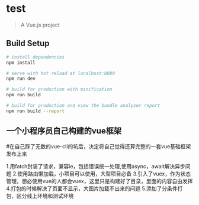 # test

> A Vue.js project

## Build Setup

``` bash
# install dependencies
npm install

# serve with hot reload at localhost:8080
npm run dev

# build for production with minification
npm run build

# build for production and view the bundle analyzer report
npm run build --report
```

## 一个小程序员自己构建的vue框架

#在自己踩了无数的vue-cli的坑后，决定将自己觉得还算完整的一套vue基础框架发布上来

1.用fatch封装了请求，兼容ie，包括错误统一处理,使用async，await解决异步问题
2.使用路由懒加载，小项目可以使用，大型项目必备
3.引入了vuex，作为状态管理，想必使用vue的人都会vuex，这里只是构建好了目录，里面的内容自由发挥
4.打包的时候解决了页面不显示，大图片加载不出来的问题
5.添加了分条件打包，区分线上环境和测试环境

